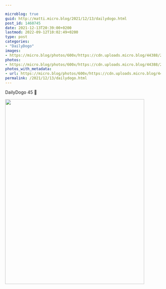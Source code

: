 ```yaml
---

microblog: true
guid: http://matti.micro.blog/2021/12/13/dailydogo.html
post_id: 1460745
date: 2021-12-13T20:39:00+0200
lastmod: 2022-09-12T10:02:49+0200
type: post
categories:
- "DailyDogo"
images:
- https://micro.blog/photos/600x/https://cdn.uploads.micro.blog/44388/2021/0a409d973e.jpg
photos:
- https://micro.blog/photos/600x/https://cdn.uploads.micro.blog/44388/2021/0a409d973e.jpg
photos_with_metadata:
- url: https://micro.blog/photos/600x/https://cdn.uploads.micro.blog/44388/2021/0a409d973e.jpg
permalink: /2021/12/13/dailydogo.html
---
```

DailyDogo 45 🐶

<img src="https://micro.blog/photos/600x/https://blog.martin-haehnel.de/uploads/2021/0a409d973e.jpg" width="450" height="600" alt="" />
